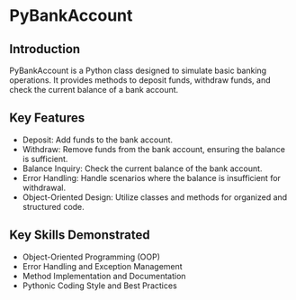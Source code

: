 # PyBankAccount

## Introduction
PyBankAccount is a Python class designed to simulate basic banking operations. It provides methods to deposit funds, withdraw funds, and check the current balance of a bank account.

## Key Features
- Deposit: Add funds to the bank account.
- Withdraw: Remove funds from the bank account, ensuring the balance is sufficient.
- Balance Inquiry: Check the current balance of the bank account.
- Error Handling: Handle scenarios where the balance is insufficient for withdrawal.
- Object-Oriented Design: Utilize classes and methods for organized and structured code.

## Key Skills Demonstrated
- Object-Oriented Programming (OOP)
- Error Handling and Exception Management
- Method Implementation and Documentation
- Pythonic Coding Style and Best Practices
